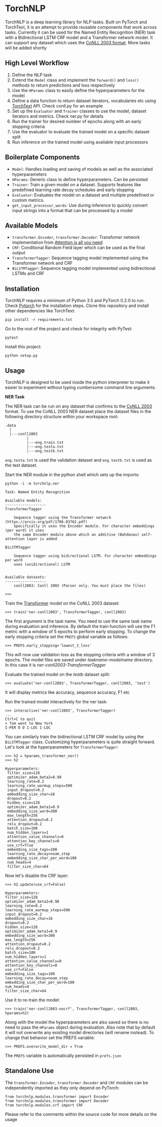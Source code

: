 # TorchNLP
TorchNLP is a deep learning library for NLP tasks. Built on PyTorch and TorchText, it is an attempt to provide reusable components that work across tasks. Currently it can be used for the Named Entity Recognition (NER) task with a Bidirectional LSTM CRF model and a Transformer network model. It can support any dataset which uses the [CoNLL 2003 format](https://www.clips.uantwerpen.be/conll2003/ner/). More tasks will be added shortly

## High Level Workflow
1. Define the NLP task
2. Extend the `Model` class and implement the `forward()` and `loss()` methods to return predictions and loss respectively
3. Use the `HParams` class to easily define the hyperparameters for the model
4. Define a data function to return dataset iterators, vocabularies etc using [TorchText](https://github.com/pytorch/text) API. Check conll.py for an example
5. Set up the `Evaluator` and `Trainer` classes to use the model, dataset iterators and metrics. Check ner.py for details
6. Run the trainer for desired number of epochs along with an early stopping criteria
7. Use the evaluator to evaluate the trained model on a specific dataset split
8. Run inference on the trained model using available input processors

## Boilerplate Components
* `Model`: Handles loading and saving of models as well as the associated hyperparameters
* `HParams`: Generic class to define hyperparameters. Can be persisted
* `Trainer`: Train a given model on a dataset. Supports features like predefined learning rate decay schedules and early stopping
* `Evaluator`: Evaluates the model on a dataset and multiple predefined or custom metrics. 
* `get_input_processor_words`: Use during inference to quickly convert input strings into a format that can be processed by a model

## Available Models
* `transformer.Encoder`, `transformer.Decoder`: Transfomer network implementation from [Attention is all you need](https://arxiv.org/abs/1706.03762)
* `CRF`: Conditional Random Field layer which can be used as the final output
* `TransformerTagger`: Sequence tagging model implemented using the Transformer network and CRF
* `BiLSTMTagger`: Sequence tagging model implemented using bidirectional LSTMs and CRF

## Installation
TorchNLP requires a minimum of Python 3.5 and PyTorch 0.2.0 to run. Check [Pytorch](http://pytorch.org/) for the installation steps. 
Clone this repository and install other dependencies like TorchText:
```
pip install -r requirements.txt
```
Go to the root of the project and check for integrity with PyTest:
```
pytest
```
Install this project:
```
python setup.py
```

## Usage
TorchNLP is designed to be used inside the python interpreter to make it easier to experiment without typing cumbersome command line arguments. 

**NER Task**

The NER task can be run on any dataset that confirms to the [CoNLL 2003](https://www.clips.uantwerpen.be/conll2003/ner/) format. To use the CoNLL 2003 NER dataset place the dataset files in the following directory structure within your workspace root:
```
.data
  |
  |---conll2003
          |
          |---eng.train.txt
          |---eng.testa.txt
          |---eng.testb.txt
```
`eng.testa.txt` is used the validation dataset and `eng.testb.txt` is used as the test dataset.

Start the NER module in the python shell which sets up the imports:
```
python -i -m torchnlp.ner
```
```
Task: Named Entity Recognition

Available models:
-------------------
TransformerTagger

    Sequence tagger using the Transformer network (https://arxiv.org/pdf/1706.03762.pdf)
    Specifically it uses the Encoder module. For character embeddings (per word) it uses
    the same Encoder module above which an additive (Bahdanau) self-attention layer is added

BiLSTMTagger

    Sequence tagger using bidirectional LSTM. For character embeddings per word
    uses (unidirectional) LSTM


Available datasets:
-------------------
    conll2003: Conll 2003 (Parser only. You must place the files)

>>>
```

Train the [Transformer](https://arxiv.org/abs/1706.03762) model on the CoNLL 2003 dataset:
```
>>> train('ner-conll2003', TransformerTagger, conll2003)
```
The first argument is the task name. You need to use the same task name during evaluation and inference. By default the train function will use the F1 metric with a window of 5 epochs to perform early stopping. To change the early stopping criteria set the `PREFS` global variable as follows:
```
>>> PREFS.early_stopping='lowest_3_loss'
```
This will now use validation loss as the stopping criteria with a window of 3 epochs. The model files are saved under *taskname-modelname* directory. In this case it is *ner-conll2003-TransformerTagger*

Evaluate the trained model on the *testb* dataset split:
```
>>> evaluate('ner-conll2003', TransformerTagger, conll2003, 'test')
```
It will display metrics like accuracy, sequence accuracy, F1 etc

Run the trained model interactively for the ner task:
```
>>> interactive('ner-conll2003', TransformerTagger)
...
Ctrl+C to quit
> Tom went to New York
I-PER O O I-LOC I-LOC
```
You can similarly train the bidirectional LSTM CRF model by using the `BiLSTMTagger` class.
Customizing hyperparameters is quite straight forward. Let's look at the hyperparameters for `TransformerTagger`:
```
>>> h2 = hparams_transformer_ner()
>>> h2

Hyperparameters:
 filter_size=128
 optimizer_adam_beta2=0.98
 learning_rate=0.2
 learning_rate_warmup_steps=500
 input_dropout=0.2
 embedding_size_char=16
 dropout=0.2
 hidden_size=128
 optimizer_adam_beta1=0.9
 embedding_size_word=300
 max_length=256
 attention_dropout=0.2
 relu_dropout=0.2
 batch_size=100
 num_hidden_layers=1
 attention_value_channels=0
 attention_key_channels=0
 use_crf=True
 embedding_size_tags=100
 learning_rate_decay=noam_step
 embedding_size_char_per_word=100
 num_heads=4
 filter_size_char=64
 ```
 Now let's disable the CRF layer:
 ```
 >>> h2.update(use_crf=False)

Hyperparameters:
 filter_size=128
 optimizer_adam_beta2=0.98
 learning_rate=0.2
 learning_rate_warmup_steps=500
 input_dropout=0.2
 embedding_size_char=16
 dropout=0.2
 hidden_size=128
 optimizer_adam_beta1=0.9
 embedding_size_word=300
 max_length=256
 attention_dropout=0.2
 relu_dropout=0.2
 batch_size=100
 num_hidden_layers=1
 attention_value_channels=0
 attention_key_channels=0
 use_crf=False
 embedding_size_tags=100
 learning_rate_decay=noam_step
 embedding_size_char_per_word=100
 num_heads=4
 filter_size_char=64
 ```
 Use it to re-train the model:
 ```
 >>> train('ner-conll2003-nocrf', TransformerTagger, conll2003, hparams=h2)
 ```
 Along with the model the hyperparameters are also saved so there is no need to pass the `HParams` object during evaluation. Also note that by default it will not overwrite any existing model directories (will rename instead). To change that behavior set the PREFS variable:
 ```
 >>> PREFS.overwrite_model_dir = True
 ```
 The `PREFS` variable is automatically persisted in `prefs.json`
 
 ## Standalone Use
 The `transformer.Encoder`, `transformer.Decoder` and `CRF` modules can be independently imported as they only depend on PyTorch:
 ```
 from torchnlp.modules.transformer import Encoder
 from torchnlp.modules.transformer import Decoder
 from torchnlp.modules.crf import CRF
 ```
Please refer to the comments within the source code for more details on the usage
